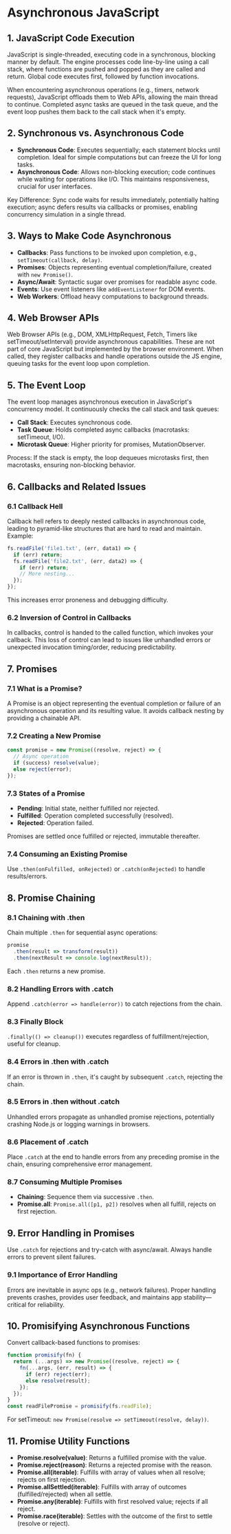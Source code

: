 # Asynchronous JavaScript

## 1. JavaScript Code Execution

JavaScript is single-threaded, executing code in a synchronous, blocking manner by default. The engine processes code line-by-line using a call stack, where functions are pushed and popped as they are called and return. Global code executes first, followed by function invocations.

When encountering asynchronous operations (e.g., timers, network requests), JavaScript offloads them to Web APIs, allowing the main thread to continue. Completed async tasks are queued in the task queue, and the event loop pushes them back to the call stack when it's empty.

## 2. Synchronous vs. Asynchronous Code

- **Synchronous Code**: Executes sequentially; each statement blocks until completion. Ideal for simple computations but can freeze the UI for long tasks.
- **Asynchronous Code**: Allows non-blocking execution; code continues while waiting for operations like I/O. This maintains responsiveness, crucial for user interfaces.

Key Difference: Sync code waits for results immediately, potentially halting execution; async defers results via callbacks or promises, enabling concurrency simulation in a single thread.

## 3. Ways to Make Code Asynchronous

- **Callbacks**: Pass functions to be invoked upon completion, e.g., `setTimeout(callback, delay)`.
- **Promises**: Objects representing eventual completion/failure, created with `new Promise()`.
- **Async/Await**: Syntactic sugar over promises for readable async code.
- **Events**: Use event listeners like `addEventListener` for DOM events.
- **Web Workers**: Offload heavy computations to background threads.

## 4. Web Browser APIs

Web Browser APIs (e.g., DOM, XMLHttpRequest, Fetch, Timers like setTimeout/setInterval) provide asynchronous capabilities. These are not part of core JavaScript but implemented by the browser environment. When called, they register callbacks and handle operations outside the JS engine, queuing tasks for the event loop upon completion.

## 5. The Event Loop

The event loop manages asynchronous execution in JavaScript's concurrency model. It continuously checks the call stack and task queues:

- **Call Stack**: Executes synchronous code.
- **Task Queue**: Holds completed async callbacks (macrotasks: setTimeout, I/O).
- **Microtask Queue**: Higher priority for promises, MutationObserver.

Process: If the stack is empty, the loop dequeues microtasks first, then macrotasks, ensuring non-blocking behavior.

## 6. Callbacks and Related Issues

### 6.1 Callback Hell
Callback hell refers to deeply nested callbacks in asynchronous code, leading to pyramid-like structures that are hard to read and maintain. Example:
```javascript
fs.readFile('file1.txt', (err, data1) => {
  if (err) return;
  fs.readFile('file2.txt', (err, data2) => {
    if (err) return;
    // More nesting...
  });
});
```
This increases error proneness and debugging difficulty.

### 6.2 Inversion of Control in Callbacks
In callbacks, control is handed to the called function, which invokes your callback. This loss of control can lead to issues like unhandled errors or unexpected invocation timing/order, reducing predictability.

## 7. Promises

### 7.1 What is a Promise?
A Promise is an object representing the eventual completion or failure of an asynchronous operation and its resulting value. It avoids callback nesting by providing a chainable API.

### 7.2 Creating a New Promise
```javascript
const promise = new Promise((resolve, reject) => {
  // Async operation
  if (success) resolve(value);
  else reject(error);
});
```

### 7.3 States of a Promise
- **Pending**: Initial state, neither fulfilled nor rejected.
- **Fulfilled**: Operation completed successfully (resolved).
- **Rejected**: Operation failed.

Promises are settled once fulfilled or rejected, immutable thereafter.

### 7.4 Consuming an Existing Promise
Use `.then(onFulfilled, onRejected)` or `.catch(onRejected)` to handle results/errors.

## 8. Promise Chaining

### 8.1 Chaining with .then
Chain multiple `.then` for sequential async operations:
```javascript
promise
  .then(result => transform(result))
  .then(nextResult => console.log(nextResult));
```
Each `.then` returns a new promise.

### 8.2 Handling Errors with .catch
Append `.catch(error => handle(error))` to catch rejections from the chain.

### 8.3 Finally Block
`.finally(() => cleanup())` executes regardless of fulfillment/rejection, useful for cleanup.

### 8.4 Errors in .then with .catch
If an error is thrown in `.then`, it's caught by subsequent `.catch`, rejecting the chain.

### 8.5 Errors in .then without .catch
Unhandled errors propagate as unhandled promise rejections, potentially crashing Node.js or logging warnings in browsers.

### 8.6 Placement of .catch
Place `.catch` at the end to handle errors from any preceding promise in the chain, ensuring comprehensive error management.

### 8.7 Consuming Multiple Promises
- **Chaining**: Sequence them via successive `.then`.
- **Promise.all**: `Promise.all([p1, p2])` resolves when all fulfill, rejects on first rejection.

## 9. Error Handling in Promises

Use `.catch` for rejections and try-catch with async/await. Always handle errors to prevent silent failures.

### 9.1 Importance of Error Handling
Errors are inevitable in async ops (e.g., network failures). Proper handling prevents crashes, provides user feedback, and maintains app stability—critical for reliability.

## 10. Promisifying Asynchronous Functions

Convert callback-based functions to promises:
```javascript
function promisify(fn) {
  return (...args) => new Promise((resolve, reject) => {
    fn(...args, (err, result) => {
      if (err) reject(err);
      else resolve(result);
    });
  });
}
const readFilePromise = promisify(fs.readFile);
```
For setTimeout: `new Promise(resolve => setTimeout(resolve, delay))`.

## 11. Promise Utility Functions

- **Promise.resolve(value)**: Returns a fulfilled promise with the value.
- **Promise.reject(reason)**: Returns a rejected promise with the reason.
- **Promise.all(iterable)**: Fulfills with array of values when all resolve; rejects on first rejection.
- **Promise.allSettled(iterable)**: Fulfills with array of outcomes (fulfilled/rejected) when all settle.
- **Promise.any(iterable)**: Fulfills with first resolved value; rejects if all reject.
- **Promise.race(iterable)**: Settles with the outcome of the first to settle (resolve or reject).

